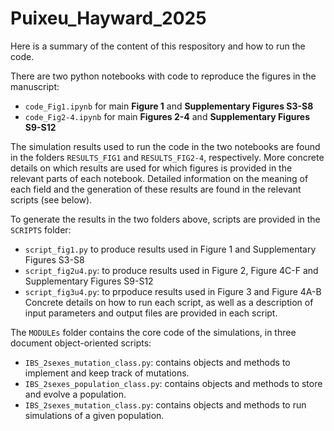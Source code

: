 # Puixeu_Hayward_2025

Here is a summary of the content of this respository and how to run the code.

There are two python notebooks with code to reproduce the figures in the manuscript:
- `code_Fig1.ipynb` for main __Figure 1__ and __Supplementary Figures S3-S8__
- `code_Fig2-4.ipynb` for main __Figures 2-4__ and __Supplementary Figures S9-S12__

The simulation results used to run the code in the two notebooks are found in the folders `RESULTS_FIG1` and `RESULTS_FIG2-4`, respectively. More concrete details on which results are used for which figures is provided in the relevant parts of each notebook. Detailed information on the meaning of each field and the generation of these results are found in the relevant scripts (see below).

To generate the results in the two folders above, scripts are provided in the `SCRIPTS` folder:
- `script_fig1.py` to produce results used in Figure 1 and Supplementary Figures S3-S8
- `script_fig2u4.py`: to produce results used in Figure 2, Figure 4C-F and Supplementary Figures S9-S12
- `script_fig3u4.py`: to prpoduce results used in Figure 3 and Figure 4A-B
Concrete details on how to run each script, as well as a description of input parameters and output files are provided in each script.

The `MODULEs` folder contains the core code of the simulations, in three document object-oriented scripts:
- `IBS_2sexes_mutation_class.py`: contains objects and methods to implement and keep track of mutations.
- `IBS_2sexes_population_class.py`: contains objects and methods to store and evolve a population.
- `IBS_2sexes_mutation_class.py`: contains objects and methods to run simulations of a given population.
